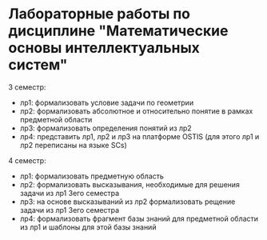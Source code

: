 # Лабораторные работы по дисциплине "Математические основы интеллектуальных систем"

3 семестр:
- лр1: формализовать условие задачи по геометрии
- лр2: формализовать абсолютное и относительно понятие в рамках предметной области 
- лр3: формализовать определения понятий из лр2
- лр4: представить лр1, лр2 и лр3 на платформе OSTIS (для этого лр1 и лр2 переписаны на языке SCs)

4 семестр:
- лр1: формализовать предметную область
- лр2: формализовать высказывания, необходимые для решения задачи из лр1 3его семестра
- лр3: на основе высказываний из лр2 формализовать рещение задачи из лр1 3его семестра
- лр4: формализовать фрагмент базы знаний для предметной области из лр1 и шаблоны для этой базы знаний
